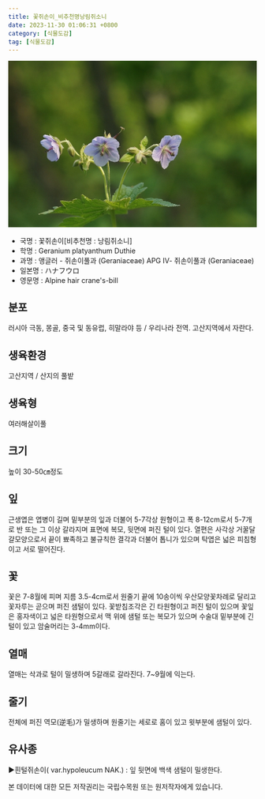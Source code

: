 ```yaml
---
title: 꽃쥐손이_비추천명낭림쥐소니
date: 2023-11-30 01:06:31 +0800
category: [식물도감]
tag: [식물도감]
---
```




![꽃쥐손이[비추천명 : 낭림쥐소니]](/assets/img/fileUpload/plants/basic/Geraniaceae/Geranium/6983/2_th2.jpg)
- 국명 : 꽃쥐손이[비추천명 : 낭림쥐소니]
- 학명 : Geranium platyanthum Duthie
- 과명 : 앵글러 - 쥐손이풀과 (Geraniaceae) APG Ⅳ- 쥐손이풀과 (Geraniaceae)
- 일본명 : ハナフウロ
- 영문명 : Alpine hair crane's-bill


## 분포
러시아 극동, 몽골, 중국 및 동유럽, 히말라야 등 / 우리나라 전역. 고산지역에서 자란다.
## 생육환경
고산지역 / 산지의 풀밭
## 생육형
여러해살이풀
## 크기
높이 30-50㎝정도
## 잎
근생엽은 엽병이 길며 밑부분의 잎과 더불어 5-7각상 원형이고 폭 8-12cm로서 5-7개로 반 또는 그 이상 갈라지며 표면에 복모, 뒷면에 퍼진 털이 있다. 열편은 사각상 거꿀달걀모양으로서 끝이 뾰족하고 불규칙한 결각과 더불어 톱니가 있으며 탁엽은 넓은 피침형이고 서로 떨어진다.
## 꽃
꽃은 7-8월에 피며 지름 3.5-4cm로서 원줄기 끝에 10송이씩 우산모양꽃차례로 달리고 꽃자루는 곧으며 퍼진 샘털이 있다. 꽃받침조각은 긴 타원형이고 퍼진 털이 있으며 꽃잎은 홍자색이고 넓은 타원형으로서 맥 위에 샘털 또는 복모가 있으며 수술대 밑부분에 긴 털이 있고 암술머리는 3-4mm이다.
## 열매
열매는 삭과로 털이 밀생하며 5갈래로 갈라진다. 7~9월에 익는다. 
## 줄기
전체에 퍼진 역모(逆毛)가 밀생하며 원줄기는 세로로 홈이 있고 윗부분에 샘털이 있다.
## 유사종
▶흰털쥐손이( var.hypoleucum NAK.) : 잎 뒷면에 백색 샘털이 밀생한다. 






본 데이터에 대한 모든 저작권리는 국립수목원 또는 원저작자에게 있습니다.
